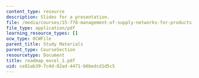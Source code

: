 ```yaml
---
content_type: resource
description: Slides for a presentation.
file: /media/courses/15-778-management-of-supply-networks-for-products-and-services-summer-2004/ce81ab397c4d82ad4471b6bedcd1d5c5_roadmap_excel_1.pdf
file_type: application/pdf
learning_resource_types: []
ocw_type: OCWFile
parent_title: Study Materials
parent_type: CourseSection
resourcetype: Document
title: roadmap_excel_1.pdf
uid: ce81ab39-7c4d-82ad-4471-b6bedcd1d5c5
---
```

